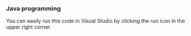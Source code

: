 ### Java programming
You can easily run this code in Visual Studio by clicking the run icon in the upper right corner.